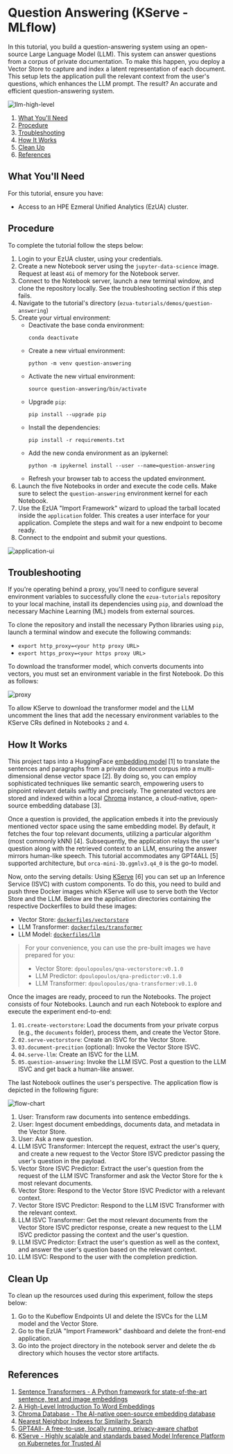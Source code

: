 # Question Answering (KServe - MLflow)

In this tutorial, you build a question-answering system using an open-source Large Language Model (LLM). This system can
answer questions from a corpus of private documentation. To make this happen, you deploy a Vector Store to capture and
index a latent representation of each document. This setup lets the application pull the relevant context from the
user's questions, which enhances the LLM prompt. The result? An accurate and efficient question-answering system.

![llm-high-level](images/LLM-high-level.png)

1. [What You'll Need](#what-youll-need)
1. [Procedure](#procedure)
1. [Troubleshooting](#troubleshooting)
1. [How It Works](#how-it-works)
1. [Clean Up](#clean-up)
1. [References](#references)

## What You'll Need

For this tutorial, ensure you have:

- Access to an HPE Ezmeral Unified Analytics (EzUA) cluster.

## Procedure

To complete the tutorial follow the steps below:

1. Login to your EzUA cluster, using your credentials.
1. Create a new Notebook server using the `jupyter-data-science` image. Request at least `4Gi` of
   memory for the Notebook server.
1. Connect to the Notebook server, launch a new terminal window, and clone the repository locally.
   See the troubleshooting section if this step fails.
1. Navigate to the tutorial's directory (`ezua-tutorials/demos/question-answering`)
1. Create your virtual environment:
    - Deactivate the base conda environment:
        ```
        conda deactivate
        ```
    - Create a new virtual environment:
       ```
       python -m venv question-answering
       ```
    - Activate the new virtual environment:
       ```
       source question-answering/bin/activate
       ```
    - Upgrade `pip`:
       ```
       pip install --upgrade pip
       ```
    - Install the dependencies:
       ```
       pip install -r requirements.txt
       ```
    - Add the new conda environment as an ipykernel:
       ```
       python -m ipykernel install --user --name=question-answering
       ```
    - Refresh your browser tab to access the updated environment.
1. Launch the five Notebooks in order and execute the code cells. Make sure to select the `question-answering`
   environment kernel for each Notebook.
1. Use the EzUA "Import Framework" wizard to upload the tarball located inside the `application` folder. This creates a
   user interface for your application. Complete the steps and wait for a new endpoint to become ready.
1. Connect to the endpoint and submit your questions.

![application-ui](images/application-ui.png)

## Troubleshooting

If you're operating behind a proxy, you'll need to configure several environment variables to
successfully clone the `ezua-tutorials` repository to your local machine, install its dependencies
using `pip`, and download the necessary Machine Learning (ML) models from external sources. 

To clone the repository and install the necessary Python libraries using `pip`, launch a terminal
window and execute the following commands:

- `export http_proxy=<your http proxy URL>`
- `export https_proxy=<your https proxy URL>`

To download the transformer model, which converts documents into vectors, you must set an
environment variable in the first Notebook. Do this as follows:

![proxy](images/proxy.png)

To allow KServe to download the transformer model and the LLM uncomment the lines that add the
necessary environment variables to the KServe CRs defined in Notebooks `2` and `4`.

## How It Works

This project taps into a HuggingFace [embedding model](https://huggingface.co/sentence-transformers/all-MiniLM-L6-v2)
[1] to translate the sentences and paragraphs from a private document corpus into a multi-dimensional dense vector space
[2]. By doing so, you can employ sophisticated techniques like semantic search, empowering users to pinpoint relevant
details swiftly and precisely. The generated vectors are stored and indexed within a local
[Chroma](https://www.trychroma.com/) instance, a cloud-native, open-source embedding database [3].

Once a question is provided, the application embeds it into the previously mentioned vector space using the same
embedding model. By default, it fetches the four top relevant documents, utilizing a particular algorithm (most commonly
kNN) [4]. Subsequently, the application relays the user's question along with the retrieved context to an LLM, ensuring
the answer mirrors human-like speech. This tutorial accommodates any GPT4ALL [5] supported architecture, but
`orca-mini-3b.ggmlv3.q4_0` is the go-to model.

Now, onto the serving details: Using [KServe](https://kserve.github.io/website/0.11/) [6] you can set up an Inference
Service (ISVC) with custom components. To do this, you need to build and push three Docker images which KServe will use
to serve both the Vector Store and the LLM. Below are the application directories containing the respective Dockerfiles
to build these images:

- Vector Store: [`dockerfiles/vectorstore`](dockerfiles/vectorstore)
- LLM Transformer: [`dockerfiles/transformer`](dockerfiles/transformer)
- LLM Model: [`dockerfiles/llm`](dockerfiles/llm)

> For your convenience, you can use the pre-built images we have prepared for you:
> - Vector Store: `dpoulopoulos/qna-vectorstore:v0.1.0`
> - LLM Predictor: `dpoulopoulos/qna-predictor:v0.1.0`
> - LLM Transformer: `dpoulopoulos/qna-transformer:v0.1.0`

Once the images are ready, proceed to run the Notebooks. The project consists of four Notebooks. Launch and run each
Notebook to explore and execute the experiment end-to-end:

1. `01.create-vectorstore`: Load the documents from your private corpus (e.g., the `documents` folder), process them,
    and create the Vector Store.
1. `02.serve-vectorstore`: Create an ISVC for the Vector Store.
1. `03.document-precition` (optional): Invoke the Vector Store ISVC.
1. `04.serve-llm`: Create an ISVC for the LLM.
1. `05.question-answering`: Invoke the LLM ISVC. Post a question to the LLM ISVC and get back a human-like answer.

The last Notebook outlines the user's perspective. The application flow is depicted in the following figure:

![flow-chart](images/LLM-flowchart.png)

1. User: Transform raw documents into sentence embeddings.
1. User: Ingest document embeddings, documents data, and metadata in the Vector Store.
1. User: Ask a new question.
1. LLM ISVC Transformer: Intercept the request, extract the user's query, and create a new request to the Vector Store
   ISVC predictor passing the user's question in the payload.
1. Vector Store ISVC Predictor: Extract the user's question from the request of the LLM ISVC Transformer and ask the
   Vector Store for the `k` most relevant documents.
1. Vector Store: Respond to the Vector Store ISVC Predictor with a relevant context.
1. Vector Store ISVC Predictor: Respond to the LLM ISVC Transformer with the relevant context.
1. LLM ISVC Transformer: Get the most relevant documents from the Vector Store ISVC predictor response, create a new
   request to the LLM ISVC predictor passing the context and the user's question.
1. LLM ISVC Predictor: Extract the user's question as well as the context, and answer the user's question based on the
   relevant context.
1. LLM ISVC: Respond to the user with the completion prediction.

## Clean Up

To clean up the resources used during this experiment, follow the steps below:

1. Go to the Kubeflow Endpoints UI and delete the ISVCs for the LLM model and the Vector Store.
1. Go to the EzUA "Import Framework" dashboard and delete the front-end application.
1. Go into the project directory in the notebook server and delete the `db` directory which houses the vector store
   artifacts.

## References

1. [Sentence Transformers - A Python framework for state-of-the-art sentence, text and image embeddings](https://www.sbert.net/)
1. [A High-Level Introduction To Word Embeddings](https://predictivehacks.com/a-high-level-introduction-to-word-embeddings/)
1. [Chroma Database - The AI-native open-source embedding database](https://docs.trychroma.com/)
1. [Nearest Neighbor Indexes for Similarity Search](https://www.pinecone.io/learn/series/faiss/vector-indexes/)
1. [GPT4All- A free-to-use, locally running, privacy-aware chatbot](https://gpt4all.io/index.html)
1. [KServe - Highly scalable and standards based Model Inference Platform on Kubernetes for Trusted AI](https://kserve.github.io/website/0.11/)